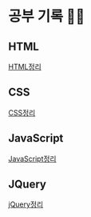# 공부 기록 🌱🍀
## HTML
[HTML정리][htmllink]

[htmllink]: https://github.com/hyeyeon9/study/blob/main/HTML/HTML%EC%A0%95%EB%A6%AC.md

## CSS
[CSS정리][csslink]

[csslink]: https://github.com/hyeyeon9/study/blob/main/CSS/css%20%EC%A0%95%EB%A6%AC.md


## JavaScript
[JavaScript정리][jslink]

[jslink]: https://github.com/hyeyeon9/study/blob/main/JS/JS%EC%A0%95%EB%A6%AC.md

## JQuery
[jQuery정리][jqlink]

[jqlink]:https://github.com/hyeyeon9/study/blob/main/JQuery/jquery%EC%A0%95%EB%A6%AC.md
